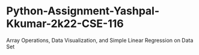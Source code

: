 # Python-Assignment-Yashpal-Kkumar-2k22-CSE-116
Array Operations, Data Visualization, and Simple Linear Regression on Data Set
